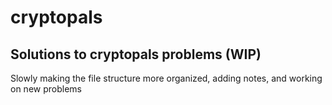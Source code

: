 # cryptopals
## Solutions to cryptopals problems (WIP)

Slowly making the file structure more organized, adding notes, and working on new problems
